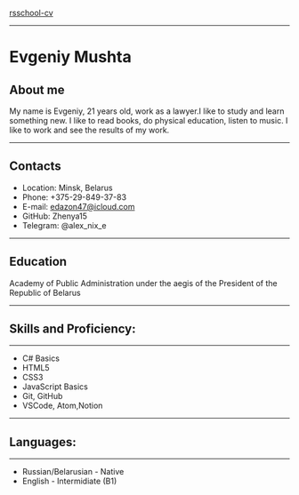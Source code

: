 [rsschool-cv]("https://github.com/Zhenya15”)
*******
# **Evgeniy Mushta** 

## **About me**
<p> My name is Evgeniy, 21 years old, work as a lawyer.I like to study and learn something new. I like to read books, do physical education, listen to music. I like to work and see the results of my work. </p>

******
## **Contacts**
* Location: Minsk, Belarus
* Phone: +375-29-849-37-83
* E-mail: edazon47@icloud.com
* GitHub: Zhenya15
* Telegram: @alex_nix_e
******
## Education
Academy of Public Administration under the aegis of the President of the Republic of Belarus 
******
## **Skills and Proficiency:**
*****
* C# Basics
* HTML5
* CSS3
* JavaScript Basics
* Git, GitHub
* VSCode, Atom,Notion 
*****
## **Languages:**
*****
* Russian/Belarusian - Native
* English - Intermidiate (B1)